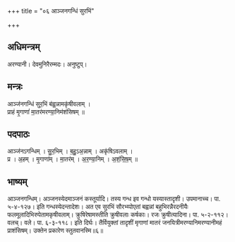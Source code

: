 +++
title = "०६ आञ्जनगन्धिं सुरभिं"

+++
## अधिमन्त्रम्
अरण्यानी। देवमुनिरैरम्मदः। अनुष्टुप्।

## मन्त्रः
आञ्ज॑नगन्धिं सुर॒भिं ब॑ह्व॒न्नामकृ॑षीवलाम् ।  
प्राहं मृ॒गाणां॑ मा॒तर॑मरण्या॒निम॑शंसिषम् ॥

## पदपाठः
आञ्ज॑नऽगन्धिम् । सु॒र॒भिम् । ब॒हु॒ऽअ॒न्नाम् । अकृ॑षिऽवलाम् ।  
प्र । अ॒हम् । मृ॒गाणा॑म् । मा॒तर॑म् । अ॒र॒ण्या॒निम् । अ॒शं॒सि॒ष॒म् ॥

## भाष्यम्
आञ्जनगन्धिम्। अञ्जनस्येदमाञ्जनं कस्तूर्यादि। तस्य गन्ध इव गन्धो यस्यास्तादृशी। उपमानाच्च। पा. ५-४-१२७। इति गन्धस्येदन्तादेशः। अत एव सुरभिं सौरभ्य्पोएतां बह्वन्नां बहुभिरन्नैरदनीयैः फलमूलादिभिरुपेतामकृषीवलाम्। क्रुषिरेषामस्तीति क्रुषीवलाः कर्षकाः। रजः क्रुषीत्यादिना। पा. ५-२-११२। वलच्। वले। पा. ६-३-११८। इति दिर्घः। तैर्वियुक्तां तादृशीं मृगाणां मातरं जनयित्रीमरण्यानिमरण्यानीमहं प्राशंसिषम्। उक्तेन प्रकारेण स्तुतवानस्मि॥६॥